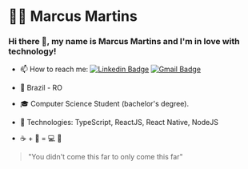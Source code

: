 # 👨‍🚀 Marcus Martins
### Hi there 👋, my name is Marcus Martins and I'm in love with technology!

- 📫 How to reach me: [![Linkedin Badge](https://img.shields.io/badge/-LinkedIn-blue?style=for-the-badge&logo=Linkedin&logoColor=white&link=https://www.linkedin.com/in/marcus-martins-developer/)](https://www.linkedin.com/in/marcus-martins-developer/)
[![Gmail Badge](https://img.shields.io/badge/-Gmail-c14438?style=for-the-badge&logo=Gmail&logoColor=white&link=mailto:marcusmartins38@gmail.com)](mailto:marcusmartins38@gmail.com)  


- :round_pushpin: Brazil - RO
- 🎓 Computer Science Student (bachelor's degree).
- 🚀 Technologies: TypeScript, ReactJS, React Native, NodeJS
-   :coffee:  +  :musical_note:   =  💻  :purple_heart:

> "You didn't come this far to only come this far"
